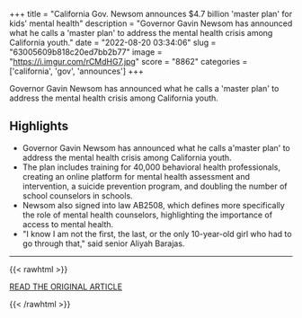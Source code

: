 +++
title = "California Gov. Newsom announces $4.7 billion 'master plan' for kids' mental health"
description = "Governor Gavin Newsom has announced what he calls a 'master plan' to address the mental health crisis among California youth."
date = "2022-08-20 03:34:06"
slug = "63005609b818c20ed7bb2b77"
image = "https://i.imgur.com/rCMdHG7.jpg"
score = "8862"
categories = ['california', 'gov', 'announces']
+++

Governor Gavin Newsom has announced what he calls a 'master plan' to address the mental health crisis among California youth.

## Highlights

- Governor Gavin Newsom has announced what he calls a'master plan' to address the mental health crisis among California youth.
- The plan includes training for 40,000 behavioral health professionals, creating an online platform for mental health assessment and intervention, a suicide prevention program, and doubling the number of school counselors in schools.
- Newsom also signed into law AB2508, which defines more specifically the role of mental health counselors, highlighting the importance of access to mental health.
- "I know I am not the first, the last, or the only 10-year-old girl who had to go through that," said senior Aliyah Barajas.

---

{{< rawhtml >}}
  <p class="article-category">
    <a target="_blank" href="https://abc7.com/gavin-newsom-master-plan-mental-health-kids-fresno/12137527/">READ THE ORIGINAL ARTICLE</a>
  </p>
{{< /rawhtml >}}
